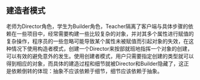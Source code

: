 ## 建造者模式  
老师为Director角色，学生为Builder角色，Teacher隔离了客户端与具体步骤的依赖在一些项目中，经常需要构建一些比较复杂的对象，并对其多个属性进行赋值的复杂操作，程序员的一些忽略可能导致某个属性未被赋值而引起对象的失效，在这种情况下使用构造者模式，创建一个Director来按部就班地指挥一个对象的创建，可以有效的避免意外的发生。使用创建者模式，用户只需要指定创建的类型就可以得到相应的对象，而具体的建造过程和细节就被Director和Builder隐藏了，这正是依赖倒转的体现：抽象不应该依赖于细节，细节应该依赖于抽象。

